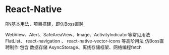 # React-Native
RN基本用法，项目搭建，即仿Boss直聘

WebView、Alert、SafeAreaView、Image、ActivityIndicator等常见用法
FlatList、 react-navigation 、  react-native-vector-icons 等高阶用法
仿Boss直聘制作
 包含 数据存储 AsyncStorage、离线存储框架、网络编程fetch
